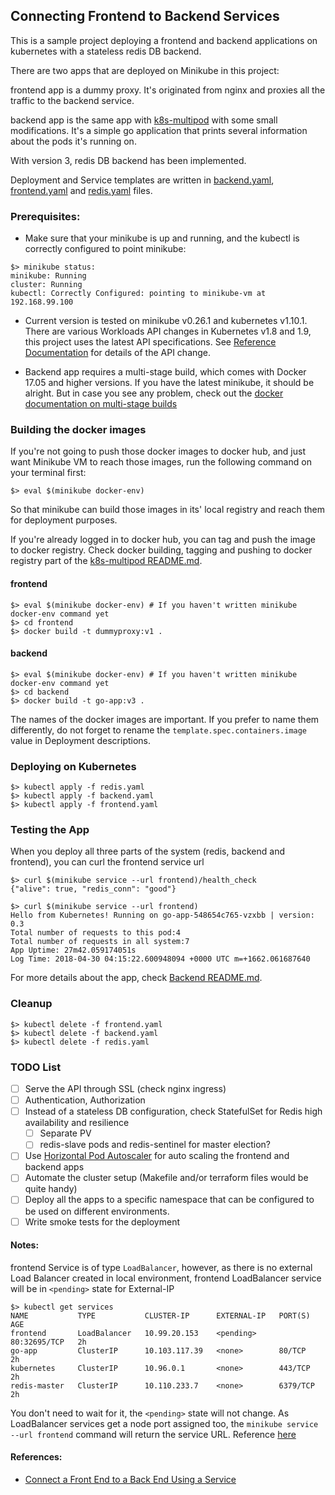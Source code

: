 ## Connecting Frontend to Backend Services

This is a sample project deploying a frontend and backend applications on
kubernetes with a stateless redis DB backend.

There are two apps that are deployed on Minikube in this project:

frontend app is a dummy proxy. It's originated from nginx and proxies all the
traffic to the backend service.

backend app is the same app with [k8s-multipod](../k8s-multipod) with some small
modifications. It's a simple go application that prints several information about the pods it's running on.

With version 3, redis DB backend has been implemented.

Deployment and Service templates are written in [backend.yaml](backend.yaml),
[frontend.yaml](frontend.yaml) and [redis.yaml](redis.yaml) files.

### Prerequisites:
* Make sure that your minikube is up and running, and the kubectl is correctly
  configured to point minikube:
```
$> minikube status:
minikube: Running
cluster: Running
kubectl: Correctly Configured: pointing to minikube-vm at 192.168.99.100
```
* Current version is tested on minikube v0.26.1 and kubernetes v1.10.1. There are
  various Workloads API changes in Kubernetes v1.8 and 1.9, this project uses
  the latest API specifications. See [Reference Documentation](https://kubernetes.io/docs/reference/workloads-18-19/) for details of the API change.

* Backend app requires a multi-stage build, which comes with Docker 17.05 and
  higher versions. If you have the latest minikube, it should be alright. But in
  case you see any problem, check out the [docker documentation on multi-stage
  builds](https://docs.docker.com/develop/develop-images/multistage-build/)

### Building the docker images

If you're not going to push those docker images to docker hub, and just want
Minikube VM to reach those images, run the following command on your terminal
first:
```
$> eval $(minikube docker-env)
```
So that minikube can build those images in its' local registry and reach them
for deployment purposes.

If you're already logged in to docker hub, you can tag and push the image to
docker registry. Check docker building, tagging and pushing to docker registry
part of the [k8s-multipod README.md](../k8s-multipod/README.md#docker-building-tagging-and-pushing-to-the-docker-registry).

#### frontend

```
$> eval $(minikube docker-env) # If you haven't written minikube docker-env command yet
$> cd frontend
$> docker build -t dummyproxy:v1 .
```
#### backend

```
$> eval $(minikube docker-env) # If you haven't written minikube docker-env command yet
$> cd backend
$> docker build -t go-app:v3 .
```

The names of the docker images are important. If you prefer to name them
differently, do not forget to rename the `template.spec.containers.image` value
in Deployment descriptions.

### Deploying on Kubernetes

```
$> kubectl apply -f redis.yaml
$> kubectl apply -f backend.yaml
$> kubectl apply -f frontend.yaml
```

### Testing the App

When you deploy all three parts of the system (redis, backend and frontend), you
can curl the frontend service url

```
$> curl $(minikube service --url frontend)/health_check
{"alive": true, "redis_conn": "good"}
```
```
$> curl $(minikube service --url frontend)
Hello from Kubernetes! Running on go-app-548654c765-vzxbb | version: 0.3
Total number of requests to this pod:4
Total number of requests in all system:7
App Uptime: 27m42.059174051s
Log Time: 2018-04-30 04:15:22.600948094 +0000 UTC m=+1662.061687640
```

For more details about the app, check [Backend README.md](backend/README.md).

### Cleanup
```
$> kubectl delete -f frontend.yaml
$> kubectl delete -f backend.yaml
$> kubectl delete -f redis.yaml
```

### TODO List
- [ ] Serve the API through SSL (check nginx ingress)
- [ ] Authentication, Authorization
- [ ] Instead of a stateless DB configuration, check StatefulSet for Redis
  high availability and resilience
  - [ ] Separate PV
  - [ ] redis-slave pods and redis-sentinel for master election?
- [ ] Use [Horizontal Pod
  Autoscaler](https://kubernetes.io/docs/tasks/run-application/horizontal-pod-autoscale/)
  for auto scaling the frontend and backend apps
- [ ] Automate the cluster setup (Makefile and/or terraform files would be quite
  handy)
- [ ] Deploy all the apps to a specific namespace that can be configured to be used
  on different environments.
- [ ] Write smoke tests for the deployment

#### Notes:

frontend Service is of type `LoadBalancer`, however, as there is no external
Load Balancer created in local environment, frontend LoadBalancer service will
be in `<pending>` state for External-IP
```
$> kubectl get services
NAME           TYPE           CLUSTER-IP      EXTERNAL-IP   PORT(S)        AGE
frontend       LoadBalancer   10.99.20.153    <pending>     80:32695/TCP   2h
go-app         ClusterIP      10.103.117.39   <none>        80/TCP         2h
kubernetes     ClusterIP      10.96.0.1       <none>        443/TCP        2h
redis-master   ClusterIP      10.110.233.7    <none>        6379/TCP       2h
```
You don't need to wait for it, the `<pending>` state will not change. As
LoadBalancer services get a node port assigned too, the `minikube service --url
frontend` command will return the service URL. Reference [here](https://github.com/kubernetes/minikube/issues/384#issuecomment-234409957)

#### References:
* [Connect a Front End to a Back End Using a Service](https://kubernetes.io/docs/tasks/access-application-cluster/connecting-frontend-backend/)
